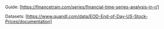 Guide: [https://financetrain.com/series/financial-time-series-analysis-in-r/]

Datasets: [https://www.quandl.com/data/EOD-End-of-Day-US-Stock-Prices/documentation]
